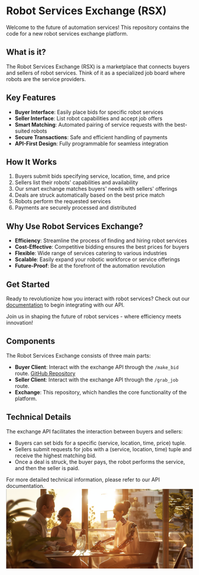 # Robot Services Exchange (RSX)

Welcome to the future of automation services! This repository contains the code for a new robot services exchange platform.

## What is it?

The Robot Services Exchange (RSX) is a marketplace that connects buyers and sellers of robot services. Think of it as a specialized job board where robots are the service providers.

## Key Features

- **Buyer Interface**: Easily place bids for specific robot services
- **Seller Interface**: List robot capabilities and accept job offers
- **Smart Matching**: Automated pairing of service requests with the best-suited robots
- **Secure Transactions**: Safe and efficient handling of payments
- **API-First Design**: Fully programmable for seamless integration

## How It Works

1. Buyers submit bids specifying service, location, time, and price
2. Sellers list their robots' capabilities and availability
3. Our smart exchange matches buyers' needs with sellers' offerings
4. Deals are struck automatically based on the best price match
5. Robots perform the requested services
6. Payments are securely processed and distributed

## Why Use Robot Services Exchange?

- **Efficiency**: Streamline the process of finding and hiring robot services
- **Cost-Effective**: Competitive bidding ensures the best prices for buyers
- **Flexible**: Wide range of services catering to various industries
- **Scalable**: Easily expand your robotic workforce or service offerings
- **Future-Proof**: Be at the forefront of the automation revolution

## Get Started

Ready to revolutionize how you interact with robot services? Check out our [documentation]() to begin integrating with our API.

Join us in shaping the future of robot services - where efficiency meets innovation!

## Components

The Robot Services Exchange consists of three main parts:

- **Buyer Client**: Interact with the exchange API through the `/make_bid` route. [GitHub Repository](https://github.com/MevlutArslan/robot-auction-frontend)
- **Seller Client**: Interact with the exchange API through the `/grab_job` route.
- **Exchange**: This repository, which handles the core functionality of the platform.

## Technical Details

The exchange API facilitates the interaction between buyers and sellers:

- Buyers can set bids for a specific (service, location, time, price) tuple.
- Sellers submit requests for jobs with a (service, location, time) tuple and receive the highest matching bid.
- Once a deal is struck, the buyer pays, the robot performs the service, and then the seller is paid.

For more detailed technical information, please refer to our API documentation.
![Description](images/weird.png)

